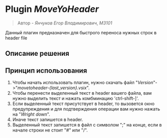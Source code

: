 # Plugin *MoveYoHeader*
> Автор - *Янчуков Егор Владимирович*, *М3101*

Данный плагин предназначен для быстрого переноса нужных строк в header file

## Описание решения


## Принцип использования
1. Чтобы начать использовать плагин, нужно скачать файл "*Version*"->"*movetoheader-{last_version}.vsix*".
2. Чтобы перенести выделенный текст в header вашего файла, вам нужно выделить текст и нажать комбминацию 'ctrl-shift-]'.
  1. Если выделенный текст присутствует в header, то вызовется окно предупреждения и для подтверждения операции вам нужно нажать на "*Wright down*".
  2. Иначе текст запишется в header.
3. Выделенный текст запишется в файл с символом ";" на конце, если в начале строки не стоит "#" или "/".
